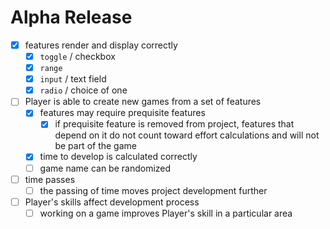 # Alpha Release

- [x] features render and display correctly
  - [x] `toggle` / checkbox
  - [x] `range`
  - [x] `input` / text field
  - [x] `radio` / choice of one
- [ ] Player is able to create new games from a set of features
  - [x] features may require prequisite features
    - [x] if prequisite feature is removed from project, features that depend on it do not count toward effort calculations and will not be part of the game
  - [x] time to develop is calculated correctly
  - [ ] game name can be randomized
- [ ] time passes
  - [ ] the passing of time moves project development further
- [ ] Player's skills affect development process
  - [ ] working on a game improves Player's skill in a particular area